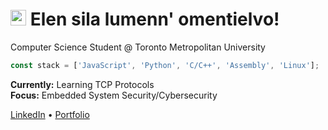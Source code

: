 # <img src="https://media.tenor.com/e3GqicbfhMYAAAAi/get-greeting-get-greetings.gif" width="25" /> Elen sila lumenn' omentielvo!
Computer Science Student @ Toronto Metropolitan University

```javascript
const stack = ['JavaScript', 'Python', 'C/C++', 'Assembly', 'Linux'];
```

**Currently:** Learning TCP Protocols  
**Focus:** Embedded System Security/Cybersecurity 

[LinkedIn](https://www.linkedin.com/in/bhavdeeparora/) • [Portfolio](https://bhavdeep.vercel.app/)
